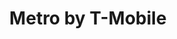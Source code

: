 ---
title: "Metro by T-Mobile"
url: /brooklyn/metro-by-t-mobile-nassau-avenue/
shop: mobile phone
---